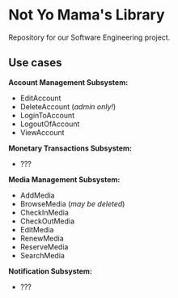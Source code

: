 # Not Yo Mama's Library
Repository for our Software Engineering project.

## Use cases ##

__Account Management Subsystem:__

* EditAccount
* DeleteAccount (_admin only!_)
* LoginToAccount
* LogoutOfAccount
* ViewAccount 

__Monetary Transactions Subsystem:__

* ???

__Media Management Subsystem:__

* AddMedia
* BrowseMedia (_may be deleted_)
* CheckInMedia
* CheckOutMedia
* EditMedia
* RenewMedia
* ReserveMedia
* SearchMedia

__Notification Subsystem:__

* ???
